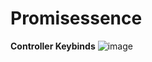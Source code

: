 # Promisessence

**Controller Keybinds**
![image](https://github.com/user-attachments/assets/eeb85962-a84a-4114-b5fe-b43f50544224)
